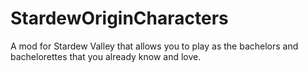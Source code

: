 # StardewOriginCharacters
A mod for Stardew Valley that allows you to play as the bachelors and bachelorettes that you already know and love.
